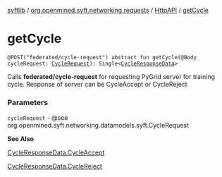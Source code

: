 [syftlib](../../index.md) / [org.openmined.syft.networking.requests](../index.md) / [HttpAPI](index.md) / [getCycle](./get-cycle.md)

# getCycle

`@POST("federated/cycle-request") abstract fun getCycle(@Body cycleRequest: `[`CycleRequest`](../../org.openmined.syft.networking.datamodels.syft/-cycle-request/index.md)`): Single<`[`CycleResponseData`](../../org.openmined.syft.networking.datamodels.syft/-cycle-response-data/index.md)`>`

Calls **federated/cycle-request** for requesting PyGrid server for training cycle.
Response of server can be CycleAccept or CycleReject

### Parameters

`cycleRequest` - @see org.openmined.syft.networking.datamodels.syft.CycleRequest

**See Also**

[CycleResponseData.CycleAccept](../../org.openmined.syft.networking.datamodels.syft/-cycle-response-data/-cycle-accept/index.md)

[CycleResponseData.CycleReject](../../org.openmined.syft.networking.datamodels.syft/-cycle-response-data/-cycle-reject/index.md)

